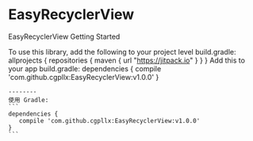 # EasyRecyclerView
EasyRecyclerView
Getting Started

To use this library, add the following to your project level build.gradle:
allprojects {
    repositories {
        maven { url "https://jitpack.io" }
    }
}
Add this to your app build.gradle:
dependencies {
	        compile 'com.github.cgpllx:EasyRecyclerView:v1.0.0'
	}

	--------
    使用 Gradle:
    ```
    dependencies {
       compile 'com.github.cgpllx:EasyRecyclerView:v1.0.0'
    }
    ```
